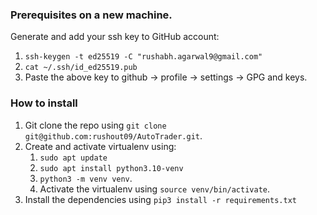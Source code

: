 
### Prerequisites on a new machine.

Generate and add your ssh key to GitHub account:
   1. `ssh-keygen -t ed25519 -C "rushabh.agarwal9@gmail.com"`
   2. `cat ~/.ssh/id_ed25519.pub`
   3. Paste the above key to github -> profile -> settings -> GPG and keys.

### How to install

1. Git clone the repo using `git clone git@github.com:rushout09/AutoTrader.git`.
2. Create and activate virtualenv using:
   1. `sudo apt update`
   2. `sudo apt install python3.10-venv`
   3. `python3 -m venv venv`.
   4. Activate the virtualenv using `source venv/bin/activate`.
3. Install the dependencies using `pip3 install -r requirements.txt`